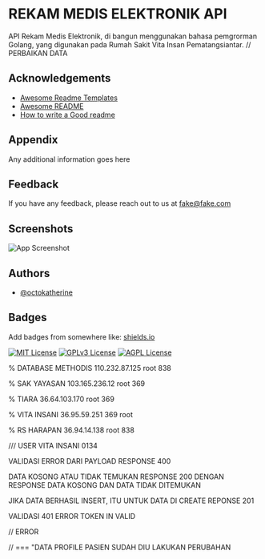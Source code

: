 # REKAM MEDIS ELEKTRONIK API

API Rekam Medis Elektronik, di bangun menggunakan bahasa pemgrorman Golang, yang digunakan pada Rumah Sakit Vita Insan Pematangsiantar.
// PERBAIKAN DATA

## Acknowledgements

- [Awesome Readme Templates](https://awesomeopensource.com/project/elangosundar/awesome-README-templates)
- [Awesome README](https://github.com/matiassingers/awesome-readme)
- [How to write a Good readme](https://bulldogjob.com/news/449-how-to-write-a-good-readme-for-your-github-project)

## Appendix

Any additional information goes here

## Feedback

If you have any feedback, please reach out to us at fake@fake.com

## Screenshots

![App Screenshot](https://via.placeholder.com/468x300?text=App+Screenshot+Here)

## Authors

- [@octokatherine](https://www.github.com/octokatherine)

## Badges

Add badges from somewhere like: [shields.io](https://shields.io/)

[![MIT License](https://img.shields.io/badge/License-MIT-green.svg)](https://choosealicense.com/licenses/mit/)
[![GPLv3 License](https://img.shields.io/badge/License-GPL%20v3-yellow.svg)](https://opensource.org/licenses/)
[![AGPL License](https://img.shields.io/badge/license-AGPL-blue.svg)](http://www.gnu.org/licenses/agpl-3.0)

% DATABASE METHODIS
110.232.87.125
root
838

% SAK YAYASAN
103.165.236.12
root
369

% TIARA
36.64.103.170
root
369

% VITA INSANI
36.95.59.251
369
root

% RS HARAPAN
36.94.14.138
root
838

/// USER VITA INSANI
0134

<!-- NOTE   -->

VALIDASI ERROR DARI PAYLOAD
RESPONSE 400

DATA KOSONG ATAU TIDAK TEMUKAN
RESPONSE 200
DENGAN RESPONSE DATA KOSONG DAN DATA TIDAK DITEMUKAN

JIKA DATA BERHASIL INSERT, ITU UNTUK DATA DI CREATE
REPONSE 201

VALIDASI 401 ERROR TOKEN IN VALID

// ERROR

<!--
 "tgl_lahir": "5 April 1990",
      "no_antrean": "ONSITE",
      "jenis_kelamin": "Laki-Laki",
      "debitur": "-",
      "kd_debitur": "-",
      "no_reg": "20241110083862",
      "no_rm": "147460",
      "keterangan": "-",
      "nama_pasien": "FIRMAN HALOMOAN BUTAR-BUTAR",
      "kd_bagian": "IGD001",
      "bagian": "Instalasi Gawat Darurat",
      "pelayanan": "RAJAL",
      "nama_dokter": "dr. Sahat Tua Irwanto Sidauruk",
      "kd_dokter": "D0314 ",
      "kamar": "-",
      "kasur": "-",
      "asesmen_dokter": "",
      "asesmen_perawat": "" -->

// === "DATA PROFILE PASIEN SUDAH DIU LAKUKAN PERUBAHAN
